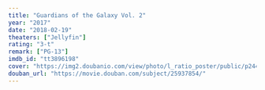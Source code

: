 ```yaml
---
title: "Guardians of the Galaxy Vol. 2"
year: "2017"
date: "2018-02-19"
theaters: ["Jellyfin"]
rating: "3-t"
remark: ["PG-13"]
imdb_id: "tt3896198"
cover: "https://img2.doubanio.com/view/photo/l_ratio_poster/public/p2440935591.jpg"
douban_url: "https://movie.douban.com/subject/25937854/"
---
```

